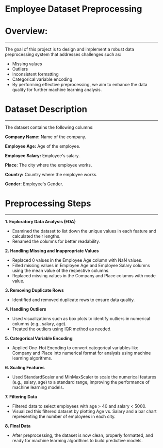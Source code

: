 # Employee Dataset Preprocessing

# Overview:
____
The goal of this project is to design and implement a robust data preprocessing system that addresses challenges such as:

* Missing values
* Outliers
* Inconsistent formatting
* Categorical variable encoding
* By performing effective preprocessing, we aim to enhance the data quality for further machine learning analysis.

# Dataset Description
____
The dataset contains the following columns:

**Company Name:** Name of the company.

**Employee Age:** Age of the employee.

**Employee Salary:** Employee's salary.

**Place:** The city where the employee works.

**Country:** Country where the employee works.

**Gender:** Employee's Gender.

# Preprocessing Steps
____
**1. Exploratory Data Analysis (EDA)**
* Examined the dataset to list down the unique values in each feature and calculated their lengths.
* Renamed the columns for better readability.
 
**2. Handling Missing and Inappropriate Values**
* Replaced 0 values in the Employee Age column with NaN values.
* Filled missing values in Employee Age and Employee Salary columns using the mean value of the respective columns.
* Replaced missing values in the Company and Place columns with mode value.
  
**3. Removing Duplicate Rows**
* Identified and removed duplicate rows to ensure data quality.

**4. Handling Outliers**
* Used visualizations such as box plots to identify outliers in numerical columns (e.g., salary, age).
* Treated the outliers using IQR method as needed.

**5. Categorical Variable Encoding**
* Applied One-Hot Encoding to convert categorical variables like Company and Place into numerical format for analysis using machine learning algorithms.

**6. Scaling Features**
* Used StandardScaler and MinMaxScaler to scale the numerical features (e.g., salary, age) to a standard range, improving the performance of machine learning models.

**7. Filtering Data**
* Filtered data to select employees with age > 40 and salary < 5000.
* Visualized this filtered dataset by plotting Age vs. Salary and a bar chart representing the number of employees in each city.
  
**8. Final Data**
* After preprocessing, the dataset is now clean, properly formatted, and ready for machine learning algorithms to build predictive models.
